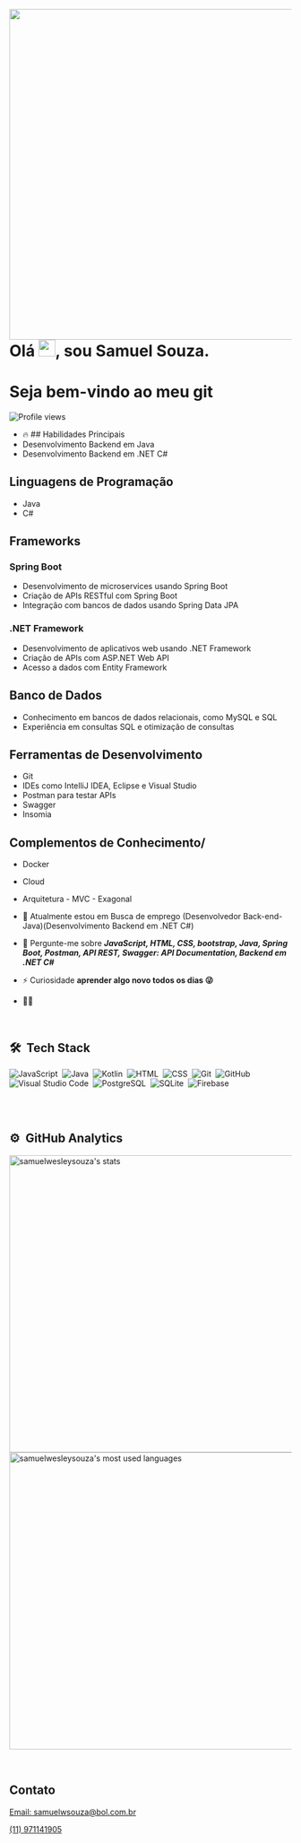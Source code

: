 <img align="right" height="590em"
src=https://raw.githubusercontent.com/gist/samuelwesleysouza/438547ebd75d17736d6e446323b44317/raw/e7c8bd3abd787a10f6412ed22e9d199698b4686b/githubcard.svg/>
<h1 align="left">Olá <img src="https://raw.githubusercontent.com/kaueMarques/kaueMarques/master/hi.gif" height="30px">, sou Samuel Souza.</h1>
<h1>Seja bem-vindo ao meu git</h1>
<p align="left"> <img src="https://komarev.com/ghpvc/?username=maykbrito&color=yellow" alt="Profile views" /> </p>

- 🔥 ## Habilidades Principais
- Desenvolvimento Backend em Java
- Desenvolvimento Backend em .NET C#
## Linguagens de Programação
- Java
- C#
## Frameworks
### Spring Boot
- Desenvolvimento de microservices usando Spring Boot
- Criação de APIs RESTful com Spring Boot
- Integração com bancos de dados usando Spring Data JPA

### .NET Framework
- Desenvolvimento de aplicativos web usando .NET Framework
- Criação de APIs com ASP.NET Web API
- Acesso a dados com Entity Framework

## Banco de Dados
- Conhecimento em bancos de dados relacionais, como MySQL e SQL
- Experiência em consultas SQL e otimização de consultas

## Ferramentas de Desenvolvimento
- Git
- IDEs como IntelliJ IDEA, Eclipse e Visual Studio
- Postman para testar APIs
- Swagger
- Insomia
## Complementos de Conhecimento/
- Docker
- Cloud
- Arquitetura - MVC - Exagonal 

- 🔭 Atualmente estou em Busca de emprego (Desenvolvedor Back-end-Java)(Desenvolvimento Backend em .NET C#)
- 💬 Pergunte-me sobre ***JavaScript, HTML, CSS, bootstrap, Java, Spring Boot, Postman, API REST, Swagger: API Documentation, Backend em .NET C#***
- ⚡ Curiosidade **aprender algo novo todos os dias 😜**
- 👨‍💻 
<br>

## 🛠 &nbsp;Tech Stack
![JavaScript](https://img.shields.io/badge/-JavaScript-05122A?style=flat&logo=javascript)&nbsp;
![Java](https://img.shields.io/badge/-Java-05122A?style=flat&logo=java)&nbsp;
![Kotlin](https://img.shields.io/badge/-Kotlin-05122A?style=flat&logo=kotlin)&nbsp;
![HTML](https://img.shields.io/badge/-HTML-05122A?style=flat&logo=HTML5)&nbsp;
![CSS](https://img.shields.io/badge/-CSS-05122A?style=flat&logo=CSS3&logoColor=1572B6)&nbsp;
![Git](https://img.shields.io/badge/-Git-05122A?style=flat&logo=git)&nbsp;
![GitHub](https://img.shields.io/badge/-GitHub-05122A?style=flat&logo=github)&nbsp;
![Visual Studio Code](https://img.shields.io/badge/-Visual%20Studio%20Code-05122A?style=flat&logo=visual-studio-code&logoColor=007ACC)&nbsp;
![PostgreSQL](https://img.shields.io/badge/-PostgreSQL-05122A?style=flat&logo=postgresql)&nbsp;
![SQLite](https://img.shields.io/badge/-SQLite-05122A?style=flat&logo=sqlite)&nbsp;
![Firebase](https://img.shields.io/badge/-Firebase-05122A?style=flat&logo=firebase)&nbsp;

<br><br>
## ⚙️ &nbsp;GitHub Analytics

<p align="left">
  <img width="530em" src="https://github-readme-stats.vercel.app/api?username=samuelwesleysouza&show_icons=true&theme=vision-friendly-dark" alt="samuelwesleysouza's stats" />
  <img width="530em" src="https://github-readme-stats.vercel.app/api/top-langs/?username=samuelwesleysouza&layout=compact&theme=vision-friendly-dark&langs_count=6&hide=html,css,javascript" alt="samuelwesleysouza's most used languages" />
</p>
<br>

## Contato

<p align="left" style="background:yellow">
  <a href="https://www.linkedin.com/in/samuel-souza-423903219"</a>
 <p>Email: samuelwsouza@bol.com.br</p>
 <p>(11) 971141905 </p>

  </p>
